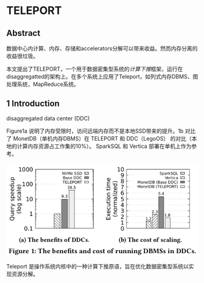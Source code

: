 # TELEPORT

## Abstract

数据中心内计算、内存、存储和accelerators分解可以带来收益。然而内存分离的收益很垃圾。

本文提出了TELEPORT，一个用于数据密集型系统的*计算下推*框架，运行在disaggregatted的架构上。在多个系统上应用了Teleport，如列式内存DBMS、图处理系统，MapReduce系统。

## 1 Introduction

disaggregated data center (DDC)

Figure1a 说明了内存受限时，访问远端内存而不是本地SSD带来的提升。1b 对比了 MonetDB（单机内存DBMS）在 TELEPORT 和 DDC（LegoOS） 的对比（本地的计算内存资源占工作集的10%）。 SparkSQL 和 Vertica 部署在单机上作为参考。 

![Figure1](../assets/TELEPORT/TELEPORT-fig1.png)

Teleport 是操作系统内核中的一种计算下推原语，旨在优化数据密集型系统以实现资源分解。
